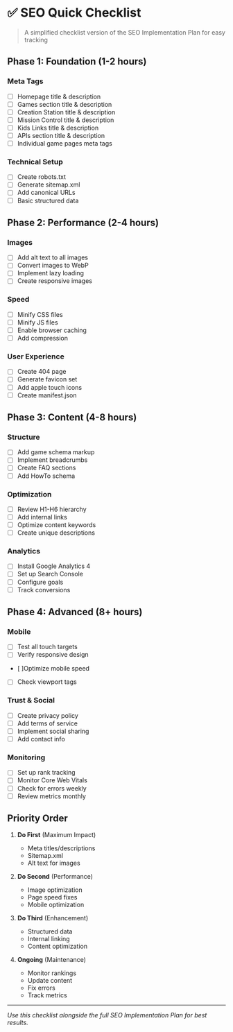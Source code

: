 # ✅ SEO Quick Checklist

> A simplified checklist version of the SEO Implementation Plan for easy tracking

## Phase 1: Foundation (1-2 hours)

### Meta Tags
- [ ] Homepage title & description
- [ ] Games section title & description
- [ ] Creation Station title & description
- [ ] Mission Control title & description
- [ ] Kids Links title & description
- [ ] APIs section title & description
- [ ] Individual game pages meta tags

### Technical Setup
- [ ] Create robots.txt
- [ ] Generate sitemap.xml
- [ ] Add canonical URLs
- [ ] Basic structured data

## Phase 2: Performance (2-4 hours)

### Images
- [ ] Add alt text to all images
- [ ] Convert images to WebP
- [ ] Implement lazy loading
- [ ] Create responsive images

### Speed
- [ ] Minify CSS files
- [ ] Minify JS files
- [ ] Enable browser caching
- [ ] Add compression

### User Experience
- [ ] Create 404 page
- [ ] Generate favicon set
- [ ] Add apple touch icons
- [ ] Create manifest.json

## Phase 3: Content (4-8 hours)

### Structure
- [ ] Add game schema markup
- [ ] Implement breadcrumbs
- [ ] Create FAQ sections
- [ ] Add HowTo schema

### Optimization
- [ ] Review H1-H6 hierarchy
- [ ] Add internal links
- [ ] Optimize content keywords
- [ ] Create unique descriptions

### Analytics
- [ ] Install Google Analytics 4
- [ ] Set up Search Console
- [ ] Configure goals
- [ ] Track conversions

## Phase 4: Advanced (8+ hours)

### Mobile
- [ ] Test all touch targets
- [ ] Verify responsive design
- [ ]Optimize mobile speed
- [ ] Check viewport tags

### Trust & Social
- [ ] Create privacy policy
- [ ] Add terms of service
- [ ] Implement social sharing
- [ ] Add contact info

### Monitoring
- [ ] Set up rank tracking
- [ ] Monitor Core Web Vitals
- [ ] Check for errors weekly
- [ ] Review metrics monthly

## Priority Order

1. **Do First** (Maximum Impact)
   - Meta titles/descriptions
   - Sitemap.xml
   - Alt text for images

2. **Do Second** (Performance)
   - Image optimization
   - Page speed fixes
   - Mobile optimization

3. **Do Third** (Enhancement)
   - Structured data
   - Internal linking
   - Content optimization

4. **Ongoing** (Maintenance)
   - Monitor rankings
   - Update content
   - Fix errors
   - Track metrics

---

_Use this checklist alongside the full SEO Implementation Plan for best results._